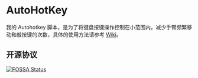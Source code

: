 # AutoHotKey

我的 Autohotkey 脚本，是为了将键盘按键操作控制在小范围内，减少手臂频繁移动和敲按键的次数，具体的使用方法请参考 [Wiki](https://github.com/xiashuangxi/AutoHotKey/wiki)。

## 开源协议

[![FOSSA Status](https://app.fossa.com/api/projects/git%2Bgithub.com%2Fxiashuangxi%2FAutoHotKey.svg?type=large)](https://app.fossa.com/projects/git%2Bgithub.com%2Fxiashuangxi%2FAutoHotKey?ref=badge_large)